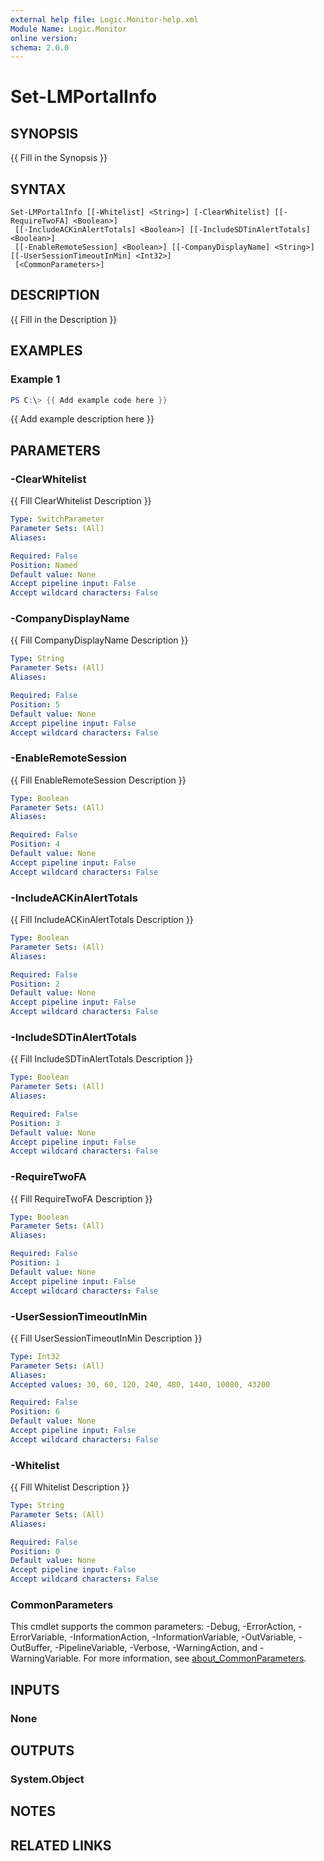 ```yaml
---
external help file: Logic.Monitor-help.xml
Module Name: Logic.Monitor
online version:
schema: 2.0.0
---
```


# Set-LMPortalInfo

## SYNOPSIS
{{ Fill in the Synopsis }}

## SYNTAX

```
Set-LMPortalInfo [[-Whitelist] <String>] [-ClearWhitelist] [[-RequireTwoFA] <Boolean>]
 [[-IncludeACKinAlertTotals] <Boolean>] [[-IncludeSDTinAlertTotals] <Boolean>]
 [[-EnableRemoteSession] <Boolean>] [[-CompanyDisplayName] <String>] [[-UserSessionTimeoutInMin] <Int32>]
 [<CommonParameters>]
```

## DESCRIPTION
{{ Fill in the Description }}

## EXAMPLES

### Example 1
```powershell
PS C:\> {{ Add example code here }}
```

{{ Add example description here }}

## PARAMETERS

### -ClearWhitelist
{{ Fill ClearWhitelist Description }}

```yaml
Type: SwitchParameter
Parameter Sets: (All)
Aliases:

Required: False
Position: Named
Default value: None
Accept pipeline input: False
Accept wildcard characters: False
```

### -CompanyDisplayName
{{ Fill CompanyDisplayName Description }}

```yaml
Type: String
Parameter Sets: (All)
Aliases:

Required: False
Position: 5
Default value: None
Accept pipeline input: False
Accept wildcard characters: False
```

### -EnableRemoteSession
{{ Fill EnableRemoteSession Description }}

```yaml
Type: Boolean
Parameter Sets: (All)
Aliases:

Required: False
Position: 4
Default value: None
Accept pipeline input: False
Accept wildcard characters: False
```

### -IncludeACKinAlertTotals
{{ Fill IncludeACKinAlertTotals Description }}

```yaml
Type: Boolean
Parameter Sets: (All)
Aliases:

Required: False
Position: 2
Default value: None
Accept pipeline input: False
Accept wildcard characters: False
```

### -IncludeSDTinAlertTotals
{{ Fill IncludeSDTinAlertTotals Description }}

```yaml
Type: Boolean
Parameter Sets: (All)
Aliases:

Required: False
Position: 3
Default value: None
Accept pipeline input: False
Accept wildcard characters: False
```

### -RequireTwoFA
{{ Fill RequireTwoFA Description }}

```yaml
Type: Boolean
Parameter Sets: (All)
Aliases:

Required: False
Position: 1
Default value: None
Accept pipeline input: False
Accept wildcard characters: False
```

### -UserSessionTimeoutInMin
{{ Fill UserSessionTimeoutInMin Description }}

```yaml
Type: Int32
Parameter Sets: (All)
Aliases:
Accepted values: 30, 60, 120, 240, 480, 1440, 10080, 43200

Required: False
Position: 6
Default value: None
Accept pipeline input: False
Accept wildcard characters: False
```

### -Whitelist
{{ Fill Whitelist Description }}

```yaml
Type: String
Parameter Sets: (All)
Aliases:

Required: False
Position: 0
Default value: None
Accept pipeline input: False
Accept wildcard characters: False
```

### CommonParameters
This cmdlet supports the common parameters: -Debug, -ErrorAction, -ErrorVariable, -InformationAction, -InformationVariable, -OutVariable, -OutBuffer, -PipelineVariable, -Verbose, -WarningAction, and -WarningVariable. For more information, see [about_CommonParameters](http://go.microsoft.com/fwlink/?LinkID=113216).

## INPUTS

### None
## OUTPUTS

### System.Object
## NOTES

## RELATED LINKS
